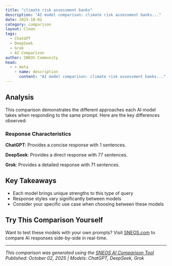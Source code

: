 ```yaml
---
title: "climate risk assessment banks"
description: "AI model comparison: climate risk assessment banks..."
date: 2025-10-02
category: comparison
layout: Clean
tags:
  - ChatGPT
  - DeepSeek
  - Grok
  - AI Comparison
author: SNEOS Community
head:
  - - meta
    - name: description
      content: "AI model comparison: climate risk assessment banks..."
---
```


<ChatComparison
  title="climate risk assessment banks"
  prompt="climate risk assessment banks"
  :responses='{"ChatGPT": "Climate risk assessment in the banking sector refers to the process of evaluating the financial risks that climate change poses to financial institutions and their investments. This assessment is becoming increasingly crucial as climate change effects become more pronounced and regulatory frameworks evolve to address these risks.\n\n### Key Components of Climate Risk Assessment in Banks\n\n1. **Types of Climate Risks**:\n - **Physical Risks**: These include both acute risks (like extreme weather events) and chronic risks (long-term changes such as rising sea levels and temperature changes) that can affect assets and operations.\n - **Transition Risks**: These arise from the shift towards a lower-carbon economy, including regulatory changes, liability risks, and changes in consumer behavior that could affect certain sectors (e.g., fossil fuels).\n\n2. **Regulatory Requirements**:\n - Various regulatory bodies around the world are beginning to mandate climate risk disclosures. For example, the Task Force on Climate-related Financial Disclosures (TCFD) has established a framework for companies to disclose climate-related risks and opportunities.\n - Banks in jurisdictions like the European Union, the United Kingdom, and others are increasingly required to integrate climate risk into their risk management frameworks.\n\n3. **Assessment Frameworks**:\n - Banks can utilize various frameworks to conduct climate risk assessments, including:\n - **Scenario Analysis**: Evaluating the impacts of different climate scenarios on the bank&#x27;s portfolio.\n - **Stress Testing**: Simulating extreme but plausible climate events to assess vulnerability.\n - **Climate Value at Risk (VaR)**: Estimating potential losses due to climate-related events.\n\n4. **Data and Modeling**:\n - Accurate data is crucial for effective climate risk assessment. Banks typically rely on:\n - Climate models to predict physical risks.\n - Financial models to evaluate transition risks.\n - Sector-specific data to analyze the exposure and resilience of various industries in their investment portfolios.\n\n5. **Stakeholder Engagement**:\n - Engaging with stakeholders, including clients, investors, and regulators, is essential to understand expectations and inform risk management processes.\n\n6. **Integration into Governance and Strategy**:\n - Effective climate risk assessment must be integrated into the overall risk management framework of the bank. This includes:\n - Board and management accountability.\n - Strategic planning that incorporates climate considerations.\n - Regular review and updates to policies based on evolving climate risk assessments.\n\n7. **Reporting and Disclosure**:\n - Transparency in reporting climate risks and strategies for managing them is increasingly expected by stakeholders. This includes adherence to established disclosure frameworks (like TCFD).\n\n### Challenges in Climate Risk Assessment\n\n- **Data Availability**: Access to high-quality, timely climate data can be limited.\n- **Uncertainty**: Climate science involves considerable uncertainty, making risk predictions complicated.\n- **Sector Variability**: Different sectors have varying levels of exposure to climate risk, complicating assessments.\n- **Integration**: Integrating climate risk into existing frameworks can require significant changes to internal processes and systems.\n\n### Best Practices\n\n- Ensure that climate risk assessments are robust, data-driven, and aligned with best practice frameworks.\n- Regularly update models and scenarios to reflect the latest climate science and market conditions.\n- Foster a culture of sustainability within the organization, ensuring that all employees understand the importance of climate-related risks.\n- Collaborate with other institutions and stakeholders to share knowledge and improve methodologies.\n\n### Conclusion\n\nAs the impacts of climate change become more urgent, banks must prioritize climate risk assessment as a critical component of their risk management and strategic decision-making processes. Adopting best practices is essential for mitigating risks and seizing opportunities in a transitioning economy.", "DeepSeek": "Of course. This is a critical topic in modern finance. Here is a comprehensive overview of climate risk assessment for banks, covering what it is, why it matters, the types of risks, the assessment process, and the challenges involved.\n\n---\n\n### **1. What is Climate Risk Assessment for Banks?**\n\nA climate risk assessment is the process by which a bank identifies, measures, and manages the financial risks it faces due to climate change and the transition to a low-carbon economy. It\u0027s about translating physical and transition climate risks into traditional financial risk categories (credit risk, market risk, operational risk, and liquidity risk).\n\nIt moves climate change from a corporate social responsibility (CSR) issue to a core financial and strategic risk management imperative.\n\n### **2. Why is it Crucial for Banks?**\n\n* **Prudential Regulation:** Regulators (like the ECB, Fed, PRA, and others) are increasingly mandating climate risk stress testing and disclosure. Non-compliance can lead to capital add-ons or reputational damage.\n* **Financial Stability:** Widespread, unmanaged climate risks could lead to systemic financial crises (e.g., a simultaneous devaluation of assets in flood-prone areas or in carbon-intensive industries).\n* **Protecting the Loan Book:** Banks need to understand which of their borrowers are vulnerable to climate impacts to avoid unexpected defaults.\n* **Strategic Positioning:** It helps banks identify opportunities in financing the green transition (e.g., renewable energy, energy efficiency, sustainable agriculture).\n* **Investor \u0026 Stakeholder Demand:** Investors, shareholders, and customers are demanding greater transparency on how banks are managing their climate-related exposures.\n\n### **3. The Two Main Types of Climate Risk**\n\nBanks categorize climate risk into two primary, interconnected types:\n\n#### **A. Physical Risks**\nThese arise from the increasing frequency and severity of climate-related weather events (acute risks) and longer-term shifts in climate patterns (chronic risks).\n\n* **Acute:** Hurricanes, floods, wildfires, droughts.\n* **Chronic:** Sea-level rise, rising average temperatures, changing precipitation patterns.\n\n**Impact on Banks:**\n* **Credit Risk:** Collateral damage (e.g., a commercial property in a coastal area loses value due to flooding), business interruption for corporate borrowers.\n* **Market Risk:** Devaluation of assets in high-risk geographic areas.\n* **Operational Risk:** Damage to the bank\u0027s own branches and data centers, supply chain disruptions.\n\n#### **B. Transition Risks**\nThese arise from the process of adjusting to a low-carbon economy. This includes changes in climate policy, technology, and market sentiment.\n\n* **Policy \u0026 Legal:** Carbon taxes, emissions trading schemes, mandatory phase-outs of fossil fuels.\n* **Technology:** Advancement of cheap renewables, electric vehicles, making old technologies obsolete.\n* **Market Sentiment:** Shift in consumer preferences away from carbon-intensive products.\n* **Reputation:** Public perception turning against financiers of high-carbon activities.\n\n**Impact on Banks:**\n* **Credit Risk:** \u0022Stranded assets\u0022 \u2013 loans to coal mines, oil companies, or ICE car manufacturers that become unprofitable and default.\n* **Market Risk:** Re-pricing of equities and bonds in carbon-intensive sectors.\n* **Liability Risk:** Lawsuits for failing to manage climate risks or for misrepresentation.\n\n### **4. The Climate Risk Assessment Process: A Step-by-Step Framework**\n\nBanks typically follow a structured process, often aligned with the **Task Force on Climate-related Financial Disclosures (TCFD)** framework.\n\n**Step 1: Governance \u0026 Strategy**\n* **Governance:** Establish board-level oversight and management responsibility for climate risk.\n* **Strategy:** Integrate climate risk into the bank\u0027s overall business strategy and risk appetite. Identify which sectors and geographies are most exposed.\n\n**Step 2: Risk Identification \u0026 Data Collection**\n* **Portfolio Segmentation:** Categorize the loan book and investments by sector (e.g., oil \u0026 gas, utilities, automotive, real estate) and geography.\n* **Data Gathering:** This is a major challenge. Banks use:\n * **Geospatial data** to map physical asset collateral to flood, fire, and sea-level rise maps.\n * **Carbon emissions data** (Scope 1, 2, and 3) from borrowers to understand transition risk.\n * **Sectoral analysis** to determine exposure to transition risks.\n\n**Step 3: Risk Measurement \u0026 Scenario Analysis**\nThis is the core analytical phase. Banks use **climate scenario analysis** to project future risks under different possible futures.\n\n* **Common Scenarios:**\n * **Network for Greening the Financial System (NGFS) Scenarios:** A standard set used globally (e.g., \u0022Net Zero 2050,\u0022 \u0022Delayed Transition,\u0022 \u0022Current Policies\u0022).\n* **Methodology:**\n * **Transition Risk Analysis:** Model the impact of a carbon price or demand shock on the profitability and creditworthiness of borrowers in high-carbon sectors.\n * **Physical Risk Analysis:** Model the impact of chronic and acute weather events on the probability of default (PD) and loss given default (LGD) for borrowers in vulnerable locations.\n\n**Step 4: Risk Management \u0026 Integration**\n* **Credit Underwriting:** Update policies to include climate risk factors. This may mean adjusting loan terms, covenants, or collateral requirements for high-risk borrowers.\n* **Pricing:** Incorporate a climate risk premium into loan pricing.\n* **Portfolio Management:** Actively manage the concentration of high-risk exposures. This could involve setting limits for lending to certain sectors or engaging with clients to improve their climate resilience.\n* **Capital Planning:** Some advanced banks are starting to explore holding additional capital against material climate risk exposures.\n\n**Step 5: Reporting \u0026 Disclosure**\n* **TCFD Reporting:** Publicly disclose governance, strategy, risk management, and metrics/targets related to climate risk.\n* **Regulatory Reporting:** Submit climate stress test results and other data to regulators.\n\n### **5. Key Challenges for Banks**\n\n* **Data Gaps:** High-quality, granular, and forward-looking data on borrower-level climate risk is often lacking or proprietary.\n* **Methodological Immaturity:** Models for translating climate hazards into financial impacts are still evolving. There is no single \u0022right\u0022 way.\n* **Long-Term Horizon:** Climate risks manifest over decades, while traditional bank risk management focuses on shorter time horizons (1-5 years).\n* **Interconnectedness:** Physical and transition risks are deeply interconnected and can create cascading, non-linear impacts that are hard to predict.\n\n### **Conclusion**\n\nClimate risk assessment is no longer optional for banks. It is a fundamental component of sound risk management and strategic planning in the 21st century. While significant challenges remain in data and modeling, the regulatory, financial, and societal pressure is driving rapid innovation and adoption. Banks that excel at understanding and managing these risks will be better positioned to ensure their own long-term resilience and profit from financing a sustainable future.", "Grok": "Climate risk assessment for banks is a critical process that involves evaluating the potential impact of climate change on a bank\u0027s operations, portfolios, and overall financial stability. As climate change poses both physical and transition risks, banks are increasingly integrating climate risk into their risk management frameworks, often driven by regulatory requirements and stakeholder expectations. Here\u0027s an overview of climate risk assessment for banks, including key components, challenges, and best practices:\n\n### **1. What is Climate Risk for Banks?**\nClimate risk refers to the financial and operational risks arising from climate change. These risks are broadly categorized into two types:\n- **Physical Risks**: Direct impacts from climate-related events such as extreme weather (floods, hurricanes, droughts), rising sea levels, and temperature increases. These can damage assets, disrupt supply chains, and affect clients\u0027 ability to repay loans.\n- **Transition Risks**: Risks associated with the shift to a low-carbon economy, including policy changes, technological advancements, and shifts in consumer preferences. For example, stricter emissions regulations or a decline in fossil fuel demand could reduce the value of investments in carbon-intensive industries.\n\nAdditionally, banks face **liability risks** (e.g., lawsuits for financing high-emission projects) and **reputational risks** (e.g., public backlash for not aligning with sustainability goals).\n\n### **2. Why is Climate Risk Assessment Important for Banks?**\n- **Regulatory Compliance**: Central banks and financial regulators (e.g., the European Central Bank, Bank of England, and others) are mandating climate stress testing and disclosure requirements, such as those under the Task Force on Climate-related Financial Disclosures (TCFD).\n- **Financial Stability**: Climate risks can lead to credit losses, reduced asset values, and liquidity challenges, impacting a bank\u0027s balance sheet.\n- **Investor and Stakeholder Pressure**: Investors, customers, and governments are demanding greater transparency and action on climate issues.\n- **Long-term Resilience**: Incorporating climate risk into decision-making helps banks future-proof their portfolios and align with global sustainability goals (e.g., Paris Agreement targets).\n\n### **3. Key Components of Climate Risk Assessment for Banks**\nClimate risk assessment involves integrating climate considerations into existing risk management frameworks. Key components include:\n\n#### a) **Scenario Analysis and Stress Testing**\n- Banks use climate scenarios (e.g., those provided by the IPCC or NGFS - Network for Greening the Financial System) to assess how different climate pathways (e.g., 1.5\u00B0C, 2\u00B0C, or higher warming scenarios) could impact their portfolios.\n- Stress tests simulate adverse climate events or policy changes to evaluate potential losses in sectors like real estate (vulnerable to physical risks) or energy (vulnerable to transition risks).\n\n#### b) **Data Collection and Metrics**\n- Collect data on clients\u2019 carbon footprints, exposure to high-risk sectors, and geographic vulnerabilities (e.g., properties in flood-prone areas).\n- Use metrics like financed emissions (Scope 3 emissions from lending and investments) and carbon intensity to quantify exposure.\n\n#### c) **Portfolio Analysis**\n- Identify sectors and geographies in the loan and investment portfolio most exposed to climate risks (e.g., fossil fuels, agriculture, real estate).\n- Assess the financial impact of climate risks on borrowers\u2019 creditworthiness and collateral values.\n\n#### d) **Governance and Integration**\n- Embed climate risk into governance structures, ensuring board-level oversight and accountability.\n- Integrate climate risk into credit risk models, pricing strategies, and capital allocation decisions.\n\n#### e) **Disclosure and Reporting**\n- Align with frameworks like TCFD to disclose climate risks, mitigation strategies, and progress toward net-zero targets.\n- Provide transparent reporting to regulators, investors, and other stakeholders.\n\n### **4. Challenges in Climate Risk Assessment for Banks**\n- **Data Limitations**: Lack of standardized, granular data on clients\u2019 emissions or exposure to physical risks makes accurate assessments difficult.\n- **Long Time Horizons**: Climate risks often materialize over decades, while traditional risk models focus on shorter timeframes.\n- **Uncertainty in Scenarios**: Predicting the exact impact of climate change or policy responses is inherently uncertain.\n- **Regulatory Divergence**: Different regions have varying requirements for climate risk management, creating complexity for global banks.\n- **Capacity and Expertise**: Many banks lack the internal expertise or tools to effectively model and manage climate risks.\n\n### **5. Best Practices for Banks**\n- **Adopt a Holistic Approach**: Integrate climate risk into all aspects of risk management, from credit and market risk to operational and strategic planning.\n- **Leverage Technology**: Use advanced tools like AI, geospatial analysis, and climate models to assess physical risks and improve scenario analysis.\n- **Engage with Clients**: Work with corporate clients to understand their climate strategies and support their transition to low-carbon operations through green financing.\n- **Align with Standards**: Follow international guidelines like TCFD, Science-Based Targets initiative (SBTi), and the Partnership for Carbon Accounting Financials (PCAF) for emissions measurement.\n- **Build Internal Capacity**: Train staff and invest in systems to enhance climate risk expertise and data capabilities.\n- **Set Net-Zero Targets**: Commit to reducing financed emissions and align portfolios with net-zero pathways through initiatives like the Net-Zero Banking Alliance (NZBA).\n\n### **6. Regulatory and Industry Developments**\n- **Global Regulators**: The Basel Committee on Banking Supervision, ECB, and others are incorporating climate risk into capital adequacy frameworks and supervisory reviews (e.g., ECB\u2019s 2022 climate stress test).\n- **Mandatory Disclosures**: Countries are increasingly mandating climate-related disclosures, such as the EU\u2019s Corporate Sustainability Reporting Directive (CSRD).\n- **Green Financing**: Banks are encouraged to scale up green loans, sustainable bonds, and other instruments to support the transition to a low-carbon economy.\n\n### **7. Examples of Implementation**\n- **JPMorgan Chase**: Committed to net-zero financed emissions by 2050 and uses scenario analysis to assess climate risks in its portfolio.\n- **HSBC**: Set a goal to phase out financing for fossil fuels by 2040 (or 2030 in OECD countries) and regularly conducts climate stress tests.\n- **BNP Paribas**: Adopted a comprehensive climate risk framework, including sector-specific policies to limit exposure to high-carbon industries.\n\n### **Conclusion**\nClimate risk assessment is no longer optional for banks; it is a strategic imperative driven by regulatory, financial, and societal pressures. By proactively assessing and managing climate risks, banks can mitigate potential losses, seize opportunities in the transition to a green economy, and contribute to global sustainability efforts. The process requires investment in data, technology, and expertise, as well as collaboration with regulators, clients, and industry peers to address systemic challenges."}' 
  published-date="09:31"
/>

## Analysis

This comparison demonstrates the different approaches each AI model takes when responding to the same prompt. Here are the key differences observed:

### Response Characteristics

**ChatGPT**: Provides a concise response with 1 sentences. 

**DeepSeek**: Provides a direct response with 77 sentences. 

**Grok**: Provides a detailed response with 71 sentences. 

## Key Takeaways

- Each model brings unique strengths to this type of query
- Response styles vary significantly between models
- Consider your specific use case when choosing between these models

## Try This Comparison Yourself

Want to test these models with your own prompts? Visit [SNEOS.com](https://sneos.com) to compare AI responses side-by-side in real-time.

---

*This comparison was generated using the [SNEOS AI Comparison Tool](https://sneos.com)*
*Published: October 02, 2025 | Models: ChatGPT, DeepSeek, Grok*

